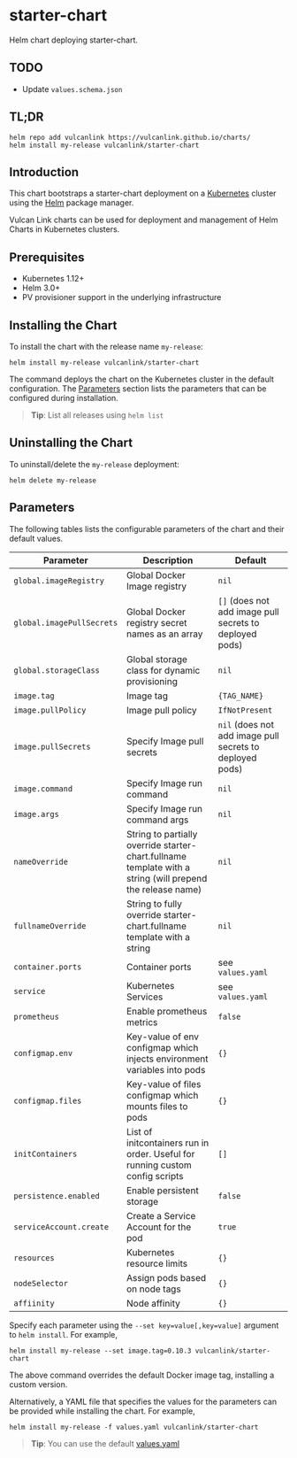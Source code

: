 # starter-chart
Helm chart deploying starter-chart.

## TODO
* Update `values.schema.json`

## TL;DR

```console
helm repo add vulcanlink https://vulcanlink.github.io/charts/
helm install my-release vulcanlink/starter-chart
```

## Introduction

This chart bootstraps a starter-chart deployment on a [Kubernetes](http://kubernetes.io) cluster using the [Helm](https://helm.sh) package manager.

Vulcan Link charts can be used for deployment and management of Helm Charts in Kubernetes clusters.

## Prerequisites

- Kubernetes 1.12+
- Helm 3.0+
- PV provisioner support in the underlying infrastructure

## Installing the Chart
To install the chart with the release name `my-release`:

```console
helm install my-release vulcanlink/starter-chart
```

The command deploys the chart on the Kubernetes cluster in the default configuration. The [Parameters](#parameters) section lists the parameters that can be configured during installation.

> **Tip**: List all releases using `helm list`

## Uninstalling the Chart

To uninstall/delete the `my-release` deployment:

```console
helm delete my-release
```

## Parameters

The following tables lists the configurable parameters of the chart and their default values.

|                   Parameter                   |                                                                                Description                         |                            Default                            |
|-----------------------------------------------|--------------------------------------------------------------------------------------------------------------------|---------------------------------------------------------------|
| `global.imageRegistry`                        | Global Docker Image registry                                                                                       | `nil`                                                         |
| `global.imagePullSecrets`                     | Global Docker registry secret names as an array                                                                    | `[]` (does not add image pull secrets to deployed pods)       |
| `global.storageClass`                         | Global storage class for dynamic provisioning                                                                      | `nil`                                                         |
| `image.tag`                                   | Image tag                                                                                                          | `{TAG_NAME}`                                                  |
| `image.pullPolicy`                            | Image pull policy                                                                                                  | `IfNotPresent`                                                |
| `image.pullSecrets`                           | Specify Image pull secrets                                                                                         | `nil` (does not add image pull secrets to deployed pods)      |
| `image.command`                               | Specify Image run command                                                                                          | `nil`                                                    |
| `image.args`                                  | Specify Image run command args                                                                                     | `nil` |                                                      |
| `nameOverride`                                | String to partially override starter-chart.fullname template with a string (will prepend the release name)         | `nil`                                                         |
| `fullnameOverride`                            | String to fully override starter-chart.fullname template with a string   | `nil`       |
| `container.ports`                             | Container ports  | see `values.yaml` |
| `service`                                     | Kubernetes Services  | see `values.yaml` |
| `prometheus`                                  | Enable prometheus metrics  | `false` |
| `configmap.env`                               | Key-value of env configmap which injects environment variables into pods | `{}` |
| `configmap.files`                             | Key-value of files configmap which mounts files to pods |  `{}` |
| `initContainers`                              | List of initcontainers run in order. Useful for running custom config scripts | `[]` |
| `persistence.enabled`                         | Enable persistent storage | `false` |
| `serviceAccount.create`                       | Create a Service Account for the pod | `true` |
| `resources`                                   | Kubernetes resource limits | `{}` |
| `nodeSelector`                                | Assign pods based on node tags | `{}` |
| `affiinity`                                   | Node affinity | `{}` |

Specify each parameter using the `--set key=value[,key=value]` argument to `helm install`. For example,

```console
helm install my-release --set image.tag=0.10.3 vulcanlink/starter-chart
```

The above command overrides the default Docker image tag, installing a custom version.

Alternatively, a YAML file that specifies the values for the parameters can be provided while installing the chart. For example,

```console
helm install my-release -f values.yaml vulcanlink/starter-chart
```

> **Tip**: You can use the default [values.yaml](values.yaml)